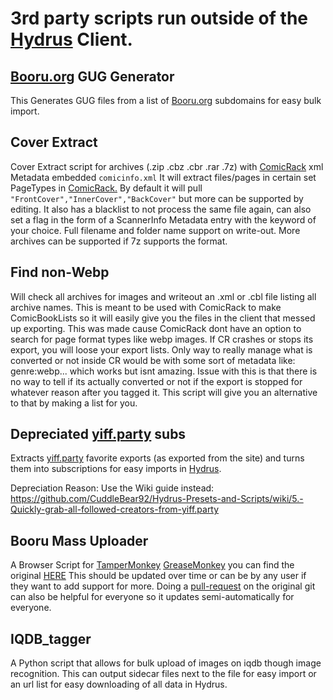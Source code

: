 # 3rd party scripts run outside of the [Hydrus](https://github.com/hydrusnetwork/hydrus/) Client.

## [Booru.org](https://booru.org/top) GUG Generator
This Generates GUG files from a list of [Booru.org](https://booru.org/top) subdomains for easy bulk import.

## Cover Extract
Cover Extract script for archives (.zip .cbz .cbr .rar .7z) with [ComicRack](http://comicrack.cyolito.com/) xml Metadata embedded `comicinfo.xml`
It will extract files/pages in certain set PageTypes in [ComicRack.](http://comicrack.cyolito.com/) 
By default it will pull `"FrontCover","InnerCover","BackCover"` but more can be supported by editing.
It also has a blacklist to not process the same file again, can also set a flag in the form of a ScannerInfo Metadata entry with the keyword of your choice.
Full filename and folder name support on write-out.
More archives can be supported if 7z supports the format.

## Find non-Webp
Will check all archives for images and writeout an .xml or .cbl file listing all archive names.
This is meant to be used with ComicRack to make ComicBookLists so it will easily give you the files in the client that messed up exporting.
This was made cause ComicRack dont have an option to search for page format types like webp images.
If CR crashes or stops its export, you will loose your export lists.
Only way to really manage what is converted or not inside CR would be with some sort of metadata like: genre:webp... which works but isnt amazing.
Issue with this is that there is no way to tell if its actually converted or not if the export is stopped for whatever reason after you tagged it.
This script will give you an alternative to that by making a list for you.

## Depreciated [yiff.party](https://yiff.party/) subs
Extracts [yiff.party](https://yiff.party/) favorite exports (as exported from the site) and turns them into subscriptions for easy imports in [Hydrus](https://github.com/hydrusnetwork/hydrus/).

Depreciation Reason: Use the Wiki guide instead: https://github.com/CuddleBear92/Hydrus-Presets-and-Scripts/wiki/5.-Quickly-grab-all-followed-creators-from-yiff.party


## Booru Mass Uploader
A Browser Script for [TamperMonkey](https://tampermonkey.net/) [GreaseMonkey](https://www.greasespot.net/) you can find the original [HERE](https://github.com/Seedmanc/Booru-mass-uploader)
This should be updated over time or can be by any user if they want to add support for more.
Doing a [pull-request](https://github.com/Seedmanc/Booru-mass-uploader/pulls) on the original git can also be helpful for everyone so it updates semi-automatically for everyone.

## IQDB_tagger
A Python script that allows for bulk upload of images on iqdb though image recognition.
This can output sidecar files next to the file for easy import or an url list for easy downloading of all data in Hydrus.
